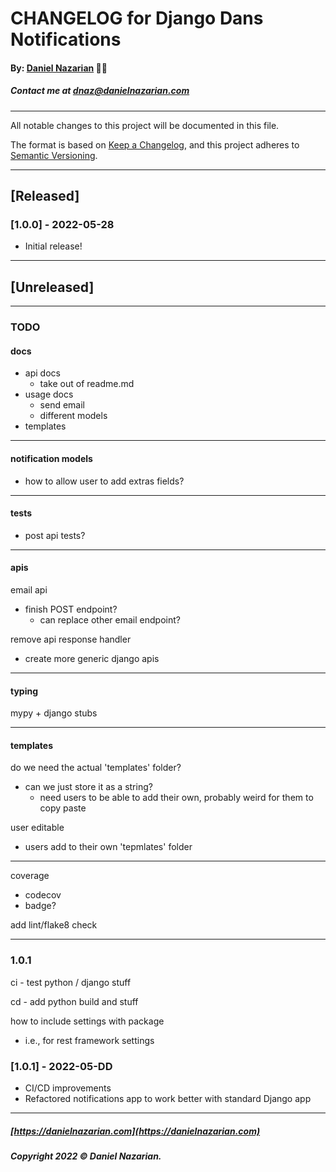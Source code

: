 # CHANGELOG for Django Dans Notifications
#### By: [Daniel Nazarian](https://danielnazarian) 🐧👹
##### Contact me at <dnaz@danielnazarian.com>

-------------------------------------------------------

All notable changes to this project will be documented in this file.

The format is based on [Keep a Changelog](https://keepachangelog.com/en/1.0.0/),
and this project adheres to [Semantic Versioning](https://semver.org/spec/v2.0.0.html).


-------------------------------------------------------

## [Released]

### [1.0.0] - 2022-05-28
- Initial release!

-------------------------------------------------------

## [Unreleased]

-------------------------------------------------------
### TODO

#### docs
- api docs
  - take out of readme.md
- usage docs
  - send email
  - different models
- templates

-----

#### notification models
- how to allow user to add extras fields?

-----

#### tests
- post api tests?

-----
#### apis

email api
- finish POST endpoint?
  - can replace other email endpoint?



remove api response handler
- create more generic django apis

-----

#### typing

mypy + django stubs

-----
#### templates

do we need the actual 'templates' folder?
- can we just store it as a string?
  - need users to be able to add their own, probably weird for them to copy paste

user editable
- users add to their own 'tepmlates' folder

-----


coverage
- codecov
- badge?

add lint/flake8 check

-----
### 1.0.1


ci - test python / django stuff

cd - add python build and stuff

how to include settings with package
- i.e., for rest framework settings


### [1.0.1] - 2022-05-DD
- CI/CD improvements
- Refactored notifications app to work better with standard Django app

-------------------------------------------------------

##### [https://danielnazarian.com](https://danielnazarian.com)
##### Copyright 2022 © Daniel Nazarian.
